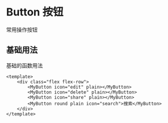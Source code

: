 # Button 按钮
常用操作按钮

## 基础用法

基础的函数用法

<demo src="./BtnDemo.vue" title="" desc="使用`size`、`color`、`pain`、`round`属性来定义 Button 的样式"></demo>


```vue:demo
<template>
    <div class="flex flex-row">
        <MyButton icon="edit" plain></MyButton>
        <MyButton icon="delete" plain></MyButton>
        <MyButton icon="share" plain></MyButton>
        <MyButton round plain icon="search">搜索</MyButton>
    </div>
</template>
```